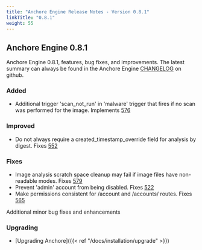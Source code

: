 ```yaml
---
title: "Anchore Engine Release Notes - Version 0.8.1"
linkTitle: "0.8.1"
weight: 55
---
```


## Anchore Engine 0.8.1

Anchore Engine 0.8.1, features, bug fixes, and improvements.  The latest summary can always be found in the Anchore Engine [CHANGELOG](https://github.com/anchore/anchore-engine/blob/master/CHANGELOG.md) on github.


### Added

+ Additional trigger 'scan_not_run' in 'malware' trigger that fires if no scan was performed for the image. Implements [576](https://github.com/anchore/anchore-engine/issues/576)

### Improved

+ Do not always require a created_timestamp_override field for analysis by digest. Fixes [552](https://github.com/anchore/anchore-engine/552) 
 
### Fixes 

+ Image analysis scratch space cleanup may fail if image files have non-readable modes. Fixes [579](https://github.com/anchore/anchore-engine/issues/579)
+ Prevent 'admin' account from being disabled. Fixes [522](https://github.com/anchore/anchore-engine/issues/522)
+ Make permissions consistent for /account and /accounts/<account> routes. Fixes [565](https://github.com/anchore/anchore-engine/issues/565)

Additional minor bug fixes and enhancements

### Upgrading

* [Upgrading Anchore]({{< ref "/docs/installation/upgrade" >}})
